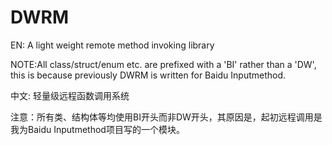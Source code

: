 DWRM
====

EN:
A light weight remote method invoking library

NOTE:All class/struct/enum etc. are prefixed with a 'BI' rather than a 'DW', this is because previously DWRM is written for Baidu Inputmethod.


中文:
轻量级远程函数调用系统

注意：所有类、结构体等均使用BI开头而非DW开头，其原因是，起初远程调用是我为Baidu Inputmethod项目写的一个模块。
